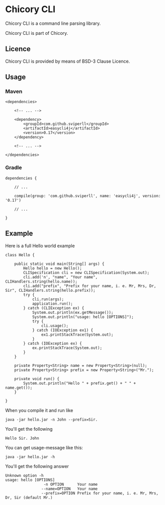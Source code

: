Chicory CLI
===========

Chicory CLI is a command line parsing library.

Chicory CLI is part of Chicory.

Licence
-------

Chicory CLI is provided by means of BSD-3 Clause Licence.

Usage
-----

### Maven ###

    <dependencies>

        <!-- ... -->

        <dependency>
            <groupId>com.github.sviperll</groupId>
            <artifactId>easycli4j</artifactId>
            <version>0.17</version>
        </dependency>

        <!-- ... -->

    </dependencies>

### Gradle ###

    dependencies {

        // ...

        compile(group: 'com.github.sviperll', name: 'easycli4j', version: '0.17')

        // ...

    }

Example
-------

Here is a full Hello world example

    class Hello {

        public static void main(String[] args) {
            Hello hello = new Hello();
            CLISpecification cli = new CLISpecification(System.out);
            cli.add('n', "name", "Your name", CLIHandlers.string(hello.name));
            cli.add("prefix", "Prefix for your name, i. e. Mr, Mrs, Dr, Sir", CLIHandlers.string(hello.prefix));
            try {
                cli.run(args);
                application.run();
            } catch (CLIException ex) {
                System.out.println(ex.getMessage());
                System.out.println("usage: hello [OPTIONS]");
                try {
                    cli.usage();
                } catch (IOException ex1) {
                    ex1.printStackTrace(System.out);
                }
            } catch (IOException ex) {
                ex.printStackTrace(System.out);
            }
        }

        private Property<String> name = new Property<String>(null);
        private Property<String> prefix = new Property<String>("Mr.");

        private void run() {
            System.out.println("Hello " + prefix.get() + " " + name.get());
        }

    }

When you compile it and run like

    java -jar hello.jar -n John --prefix=Sir.

You'll get the following

    Hello Sir. John

You can get usage-message like this:

    java -jar hello.jar -h

You'll get the following answer

    Unknown option -h
    usage: hello [OPTIONS]
                     -n OPTION      Your name
                    --name=OPTION   Your name
                    --prefix=OPTION Prefix for your name, i. e. Mr, Mrs, Dr, Sir (default Mr.)
